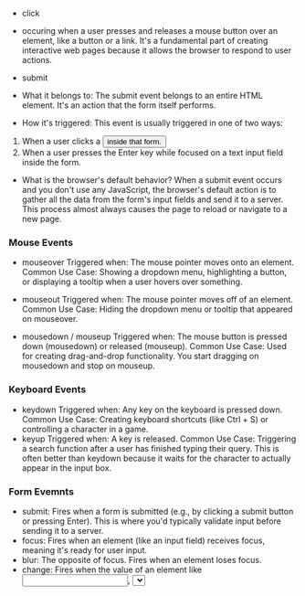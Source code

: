 * click
- occuring when a user presses and releases a mouse button over an element, like a button or a link. It's a fundamental part of creating interactive web pages because it allows the browser to respond to user actions.

* submit
- What it belongs to: The submit event belongs to an entire HTML <form> element. It's an action that the form itself performs.
* How it's triggered: This event is usually triggered in one of two ways:
1. When a user clicks a <button type="submit"> inside that form.
2. When a user presses the Enter key while focused on a text input field inside the form.

- What is the browser's default behavior? 
When a submit event occurs and you don't use any JavaScript, the browser's default action is to gather all the data from the form's input fields and send it to a server. This process almost always causes the page to reload or navigate to a new page.

### Mouse Events

* mouseover
Triggered when: The mouse pointer moves onto an element.
Common Use Case: Showing a dropdown menu, highlighting a button, or displaying a tooltip when a user hovers over something.

* mouseout
Triggered when: The mouse pointer moves off of an element.
Common Use Case: Hiding the dropdown menu or tooltip that appeared on mouseover.

* mousedown / mouseup
Triggered when: The mouse button is pressed down (mousedown) or released (mouseup).
Common Use Case: Used for creating drag-and-drop functionality. You start dragging on mousedown and stop on mouseup.

### Keyboard Events

* keydown
Triggered when: Any key on the keyboard is pressed down.
Common Use Case: Creating keyboard shortcuts (like Ctrl + S) or controlling a character in a game.
* keyup
Triggered when: A key is released.
Common Use Case: Triggering a search function after a user has finished typing their query. This is often better than keydown because it waits for the character to actually appear in the input box.

### Form Evemnts

* submit: Fires when a form is submitted (e.g., by clicking a submit button or pressing Enter). This is where you'd typically validate input before sending it to a server.
* focus: Fires when an element (like an input field) receives focus, meaning it's ready for user input.
* blur: The opposite of focus. Fires when an element loses focus.
* change: Fires when the value of an element like <input>, <select>, or <textarea> has been changed.
* input: Fires immediately whenever the value of an <input> or <textarea> element changes. Unlike change, it triggers on every keystroke.

### Document/Window Events

* load: Fires on the window object when the entire page and all its resources (images, CSS files, etc.) have finished loading. This is often used to run setup code.
* DOMContentLoaded: Fires when the initial HTML document has been completely loaded and parsed, without waiting for stylesheets and images to finish loading. It's often a better choice than load for running scripts that only need the HTML structure.
* resize: Fires when the browser window is resized.
* scroll: Fires when the user scrolls up or down the page.